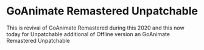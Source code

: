 # GoAnimate Remastered Unpatchable
 This is revival of GoAnimate Remastered during this 2020 and this now today for Unpatchable additional of Offline version an GoAnimate Remastered Unpatchable
